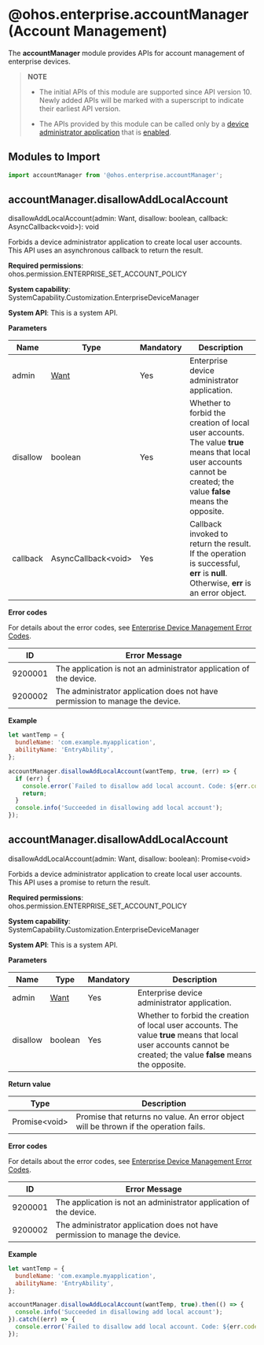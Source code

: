 # @ohos.enterprise.accountManager (Account Management)

The **accountManager** module provides APIs for account management of enterprise devices.

> **NOTE**
>
> - The initial APIs of this module are supported since API version 10. Newly added APIs will be marked with a superscript to indicate their earliest API version.
>
> - The APIs provided by this module can be called only by a [device administrator application](enterpriseDeviceManagement-overview.md#basic-concepts) that is [enabled](js-apis-enterprise-adminManager.md#adminmanagerenableadmin).

## Modules to Import

```js
import accountManager from '@ohos.enterprise.accountManager';
```

## accountManager.disallowAddLocalAccount

disallowAddLocalAccount(admin: Want, disallow: boolean, callback: AsyncCallback&lt;void&gt;): void

Forbids a device administrator application to create local user accounts. This API uses an asynchronous callback to return the result.

**Required permissions**: ohos.permission.ENTERPRISE_SET_ACCOUNT_POLICY

**System capability**: SystemCapability.Customization.EnterpriseDeviceManager

**System API**: This is a system API.

**Parameters**

| Name     | Type                                      | Mandatory  | Description                      |
| -------- | ---------------------------------------- | ---- | ------------------------------- |
| admin    | [Want](js-apis-app-ability-want.md)     | Yes   | Enterprise device administrator application.                 |
| disallow    | boolean     | Yes   | Whether to forbid the creation of local user accounts. The value **true** means that local user accounts cannot be created; the value **false** means the opposite.                 |
| callback | AsyncCallback&lt;void&gt;            | Yes   | Callback invoked to return the result. If the operation is successful, **err** is **null**. Otherwise, **err** is an error object.      |

**Error codes**

For details about the error codes, see [Enterprise Device Management Error Codes](../errorcodes/errorcode-enterpriseDeviceManager.md).

| ID| Error Message                                                                      |
| ------- | ---------------------------------------------------------------------------- |
| 9200001 | The application is not an administrator application of the device.                       |
| 9200002 | The administrator application does not have permission to manage the device.|

**Example**

```js
let wantTemp = {
  bundleName: 'com.example.myapplication',
  abilityName: 'EntryAbility',
};

accountManager.disallowAddLocalAccount(wantTemp, true, (err) => {
  if (err) {
    console.error(`Failed to disallow add local account. Code: ${err.code}, message: ${err.message}`);
    return;
  }
  console.info('Succeeded in disallowing add local account');
});
```

## accountManager.disallowAddLocalAccount

disallowAddLocalAccount(admin: Want, disallow: boolean): Promise&lt;void&gt;

Forbids a device administrator application to create local user accounts. This API uses a promise to return the result.

**Required permissions**: ohos.permission.ENTERPRISE_SET_ACCOUNT_POLICY

**System capability**: SystemCapability.Customization.EnterpriseDeviceManager

**System API**: This is a system API.

**Parameters**

| Name  | Type                                 | Mandatory  | Description     |
| ----- | ----------------------------------- | ---- | ------- |
| admin | [Want](js-apis-app-ability-want.md) | Yes   | Enterprise device administrator application.|
| disallow    | boolean     | Yes   | Whether to forbid the creation of local user accounts. The value **true** means that local user accounts cannot be created; the value **false** means the opposite.                 |

**Return value**

| Type                  | Description                     |
| --------------------- | ------------------------- |
| Promise&lt;void&gt; | Promise that returns no value. An error object will be thrown if the operation fails.|

**Error codes**

For details about the error codes, see [Enterprise Device Management Error Codes](../errorcodes/errorcode-enterpriseDeviceManager.md).

| ID| Error Message                                                                    |
| ------- | ---------------------------------------------------------------------------- |
| 9200001 | The application is not an administrator application of the device.                       |
| 9200002 | The administrator application does not have permission to manage the device.|

**Example**

```js
let wantTemp = {
  bundleName: 'com.example.myapplication',
  abilityName: 'EntryAbility',
};

accountManager.disallowAddLocalAccount(wantTemp, true).then(() => {
  console.info('Succeeded in disallowing add local account');
}).catch((err) => {
  console.error(`Failed to disallow add local account. Code: ${err.code}, message: ${err.message}`);
});
```
